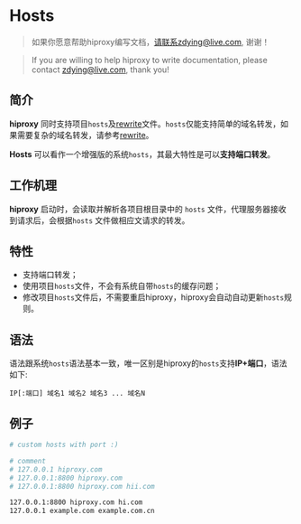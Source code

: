# Hosts
> 如果你愿意帮助hiproxy编写文档，请联系zdying@live.com, 谢谢！

> If you are willing to help hiproxy to write documentation, please contact zdying@live.com, thank you!

## 简介
**hiproxy** 同时支持项目`hosts`及[rewrite][rewrite]文件。`hosts`仅能支持简单的域名转发，如果需要复杂的域名转发，请参考[rewrite][rewrite]。

**Hosts** 可以看作一个增强版的系统`hosts`，其最大特性是可以**支持端口转发**。


## 工作机理
**hiproxy** 启动时，会读取并解析各项目根目录中的 `hosts` 文件，代理服务器接收到请求后，会根据`hosts` 文件做相应文请求的转发。 


## 特性
* 支持端口转发；
* 使用项目`hosts`文件，不会有系统自带`hosts`的缓存问题；
* 修改项目`hosts`文件后，不需要重启hiproxy，hiproxy会自动自动更新`hosts`规则。

## 语法 

语法跟系统`hosts`语法基本一致，唯一区别是hiproxy的`hosts`支持**IP+端口**，语法如下:

```
IP[:端口] 域名1 域名2 域名3 ... 域名N
```

## 例子 

```bash
# custom hosts with port :)

# comment
# 127.0.0.1 hiproxy.com
# 127.0.0.1:8800 hiproxy.com
# 127.0.0.1:8800 hiproxy.com hii.com

127.0.0.1:8800 hiproxy.com hi.com
127.0.0.1 example.com example.com.cn
```


[rewrite]: https://github.com/hiproxy/hiproxy/blob/master/doc/configuration/rewrite.md

